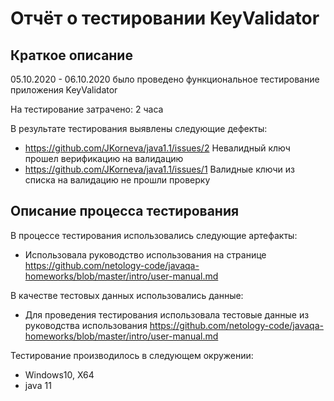 # Отчёт о тестировании KeyValidator

## Краткое описание

05.10.2020 - 06.10.2020 было проведено функциональное тестирование приложения KeyValidator

На тестирование затрачено: 2 часа

В результате тестирования выявлены следующие дефекты:
*	https://github.com/JKorneva/java1.1/issues/2 Невалидный ключ прошел верификацию на валидацию 
*	https://github.com/JKorneva/java1.1/issues/1 Валидные ключи из списка на валидацию не прошли проверку 


## Описание процесса тестирования

В процессе тестирования использовались следующие артефакты:
* Использовала руководство использования на странице https://github.com/netology-code/javaqa-homeworks/blob/master/intro/user-manual.md




В качестве тестовых данных использовались данные:
* Для проведения тестирования использовала тестовые данные из руководства использования https://github.com/netology-code/javaqa-homeworks/blob/master/intro/user-manual.md


Тестирование производилось в следующем окружении:
*  Windows10, X64
* java 11


